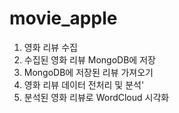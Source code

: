 # movie_apple
1. 영화 리뷰 수집
2. 수집된 영화 리뷰 MongoDB에 저장
3. MongoDB에 저장된 리뷰 가져오기
4. 영화 리뷰 데이터 전처리 및 분석'
5. 분석된 영화 리뷰로 WordCloud 시각화
